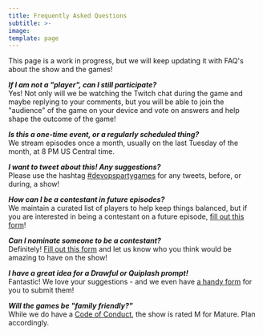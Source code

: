 ```yaml
---
title: Frequently Asked Questions
subtitle: >-
image: 
template: page
---
```


This page is a work in progress, but we will keep updating it with FAQ's about the show and the games!

***If I am not a "player", can I still participate?***<br/>
Yes! Not only will we be watching the Twitch chat during the game and maybe replying to your comments, but you will be able to join the "audience" of the game on your device and vote on answers and help shape the outcome of the game!

***Is this a one-time event, or a regularly scheduled thing?***<br/>
We stream episodes once a month, usually on the last Tuesday of the month, at 8 PM US Central time.

***I want to tweet about this! Any suggestions?***<br/>
Please use the hashtag [#devopspartygames](https://twitter.com/search?q=%23devopspartygames) for any tweets, before, or during, a show!

***How can I be a contestant in future episodes?***<br/>
We maintain a curated list of players to help keep things balanced, but if you are interested in being a contestant on a future episode, [fill out this form](https://forms.gle/qztDdzxd3XdU66ka6)!

***Can I nominate someone to be a contestant?***<br/>
Definitely! [Fill out this form](https://forms.gle/qztDdzxd3XdU66ka6) and let us know who you think would be amazing to have on the show!

***I have a great idea for a Drawful or Quiplash prompt!***<br/>
Fantastic! We love your suggestions - and we even have [a handy form](https://forms.gle/57mKCieY22UezbJi8) for you to submit them!

***Will the games be "family friendly?"***<br />
While we do have a [Code of Conduct](/code-of-conduct), the show is rated M for Mature. Plan accordingly.
